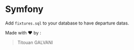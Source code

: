 # Symfony

Add `fixtures.sql` to your database to have departure datas.
 

Made with ❤ by :
> Titouan GALVANI
